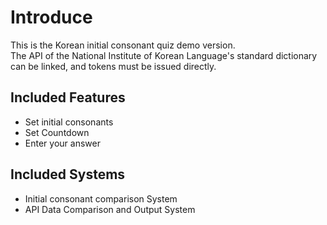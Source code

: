 # Introduce
This is the Korean initial consonant quiz demo version.  
The API of the National Institute of Korean Language's standard dictionary can be linked, and tokens must be issued directly.

## Included Features
* Set initial consonants
* Set Countdown
* Enter your answer

## Included Systems
* Initial consonant comparison System
* API Data Comparison and Output System
